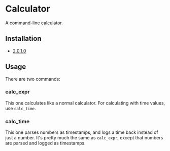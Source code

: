 # Calculator

A command-line calculator.

## Installation

- [2.0.1.0](https://github.com/Sai-Moen/TMInterface-AS-SaiMoen/releases/download/pre_docs/calculator.as)

## Usage

There are two commands:

### calc_expr

This one calculates like a normal calculator.
For calculating with time values, use `calc_time`.

### calc_time

This one parses numbers as timestamps, and logs a time back instead of just a number.
It's pretty much the same as `calc_expr`, except that numbers are parsed and logged as timestamps.
